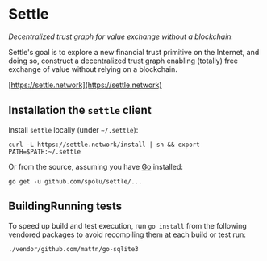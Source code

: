 # Settle

*Decentralized trust graph for value exchange without a blockchain.*

Settle's goal is to explore a new financial trust primitive on the Internet,
and doing so, construct a decentralized trust graph enabling (totally) free
exchange of value without relying on a blockchain.

[https://settle.network](https://settle.network)

## Installation the `settle` client

Install `settle` locally (under `~/.settle`):
```
curl -L https://settle.network/install | sh && export PATH=$PATH:~/.settle
```

Or from the source, assuming you have [Go](https://golang.org/) installed:
```
go get -u github.com/spolu/settle/...
```

## BuildingRunning tests

To speed up build and test execution, run `go install` from the following
vendored packages to avoid recompiling them at each build or test run:

```
./vendor/github.com/mattn/go-sqlite3
```
